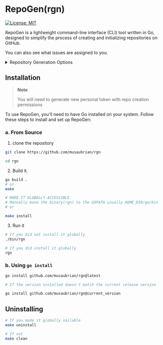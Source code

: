 # RepoGen(rgn)

[![License: MIT](https://img.shields.io/badge/License-MIT-yellow.svg)](LICENSE)

RepoGen is a lightweight command-line interface (CLI) tool written in Go,
designed to simplify the process of creating and initializing repositories on GitHub.

You can also see what issues are assigned to you.

<details>
<summary>Repository Generation Options</summary>

- [x] Empty repositories (no README or .gitignore)
- [x] Repositories with only a .gitignore file
- [x] Repositories with only a README file
- [x] Repositories with both a README file and a .gitignore file
- [x] LICENSE generation?

</details>



## Installation

> **Note**
>
> You will need to generate new personal token with repo creation permissions

To use RepoGen, you'll need to have Go installed on your system.
Follow these steps to install and set up RepoGen:


### a. From Source

1. clone the repository
```bash
git clone https://github.com/musaubrian/rgn

cd rgn
```
2. Build it.
```bash
go build .
# or
make

# MAKE IT GLOBALLY ACCESSIBLE
# Manually move the binary(rgn) to the GOPATH usually HOME_DIR/go/bin
# or 

make install
```
3. Run it
```bash
# If you did not install it globally
./bin/rgn

# If you did install it globally
rgn
```

### b. Using `go install`
```bash
go install github.com/musaubrian/rgn@latest

# If the version installed doesn't match the current release version

go install github.com/musaubrian/rgn@current_version
```

## Uninstalling
```bash
# If you made it globally vailable
make uninstall

# If not
make clean
```
